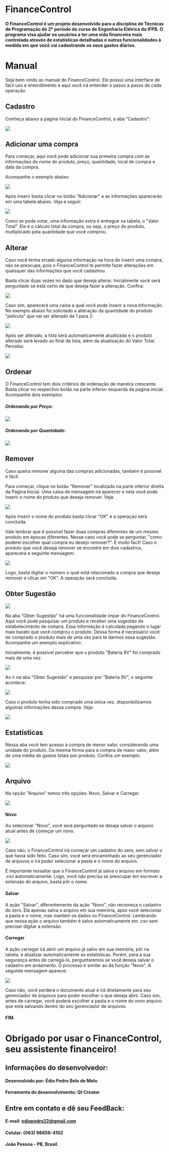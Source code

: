 # FinanceControl

#### O FinanceControl é um projeto desenvolvido para a disciplina de Técnicas de Programação do 2º período do curso de Engenharia Elétrica do IFPB. O programa visa ajudar os usuários a ter uma vida financeira mais controlada através de estatísticas detalhadas e outras funcionalidades à medida em que você vai cadastrando os seus gastos diários.

# Manual

Seja bem vindo ao manual do FinanceControl. Ele possui uma interface de fácil uso e entendimento e aqui você irá entender o passo a passo de cada operação.  

## Cadastro

Conheça abaixo a página inicial do FinanceControl, a aba "Cadastro":

![](https://github.com/ediopedrocode/Projeto-FinanceControl/blob/master/Imagens%20do%20Manual/intro1.png)

## Adicionar uma compra 

Para começar, aqui você pode adicionar sua primeira compra com as informações de nome do produto, preço, quantidade, local de compra e data da compra.

Acompanhe o exemplo abaixo:

![](https://github.com/ediopedrocode/Projeto-FinanceControl/blob/master/Imagens%20do%20Manual/INSERIR.png)

Após inserir basta clicar no botão "Adicionar" e as informações aparecerão em uma tabela abaixo. Veja a seguir:

![](https://github.com/ediopedrocode/Projeto-FinanceControl/blob/master/Imagens%20do%20Manual/ADICIONAR.png)

Como se pode notar, uma informação extra é entregue na tabela, o "Valor Total". Ele é o cálculo total da compra, ou seja, o preço do produto, multiplicado pela quantidade que você comprou.

## Alterar

Caso você tenha errado alguma informação na hora de inserir uma compra, não se preocupe, pois o FinanceControl te permite fazer alterações em quaisquer das informações que você cadastrou.

Basta clicar duas vezes no dado que deseja alterar. Inicialmente você será perguntado se está certo de que deseja fazer a alteração. Confira:

![](https://github.com/ediopedrocode/Projeto-FinanceControl/blob/master/Imagens%20do%20Manual/alterar6.png)

Caso sim, aparecerá uma caixa a qual você pode inserir a nova informação. No exemplo abaixo foi solicitado a alteração da quantidade do produto "pelicula" que vai ser alterado de 1 para 2:

![](https://github.com/ediopedrocode/Projeto-FinanceControl/blob/master/Imagens%20do%20Manual/alterar8.png)

Após ser alterado, a lista será automaticamente atualizada e o produto alterado será levado ao final da lista, além da atualização do Valor Total. Perceba:

![](https://github.com/ediopedrocode/Projeto-FinanceControl/blob/master/Imagens%20do%20Manual/alterado9.png)

## Ordenar 

O FinanceControl tem dois critérios de ordenação de maneira crescente. Basta clicar no respectivo botão na parte inferior esquerda da pagina inicial. Acompanhe dois exemplos:

##### Ordenando por Preço:

![](https://github.com/ediopedrocode/Projeto-FinanceControl/blob/master/Imagens%20do%20Manual/ordPreco10.png)

##### Ordenando por Quantidade:

![](https://github.com/ediopedrocode/Projeto-FinanceControl/blob/master/Imagens%20do%20Manual/ordQtd11.png)

## Remover

Caso queira remover alguma das compras adicionadas, também é possível e fácil. 

Para começar, clique no botão "Remover" localizado na parte inferior direita da Página Inicial.
Uma caixa de mensagem irá aparecer e nela você pode inserir o nome do produto que deseja remover. Veja:

![](https://github.com/ediopedrocode/Projeto-FinanceControl/blob/master/Imagens%20do%20Manual/remover12.png)

Após inserir o nome do produto basta clicar "OK" e a operação será concluída.

Vale lembrar que é possível fazer duas compras diferentes de um mesmo produto em épocas diferentes. Nesse caso você pode se perguntar, "como poderei escolher qual compra eu desejo remover?". É muito fácil!
Caso o produto que você deseja remover se encontre em dois cadastros, aparecerá a seguinte mensagem:

![](https://github.com/ediopedrocode/Projeto-FinanceControl/blob/master/Imagens%20do%20Manual/remo2.png)

Logo, basta digitar o número o qual está relacionado a compra que deseja remover e clicar em "OK". A operação será concluída.

## Obter Sugestão

![](https://github.com/ediopedrocode/Projeto-FinanceControl/blob/master/Imagens%20do%20Manual/sugestao14.png)

Na aba "Obter Sugestão" há uma funcionalidade ímpar do FinanceControl. Aqui você pode pesquisar um produto e receber uma sugestão do estabelecimento de compra. Essa informação é calculada pegando o lugar mais barato que você comprou o produto.
Dessa forma é necessário você ter comprado o produto mais de uma vez para te darmos essa sugestão. Acompanhe um exemplo explicativo:

Inicialmente, é possível perceber que o produto "Bateria 9V" foi comprado mais de uma vez:

![](https://github.com/ediopedrocode/Projeto-FinanceControl/blob/master/Imagens%20do%20Manual/sugestao15.png)

Ao ir na aba "Obter Sugestão" e pesquisar por "Bateria 9V", o seguinte acontece:

![](https://github.com/ediopedrocode/Projeto-FinanceControl/blob/master/Imagens%20do%20Manual/sugestao17.png)

Caso o produto tenha sido comprado uma única vez, disponibilizamos algumas informações dessa compra. Veja:

![](https://github.com/ediopedrocode/Projeto-FinanceControl/blob/master/Imagens%20do%20Manual/sugestao18.png)

## Estatísticas

Nessa aba você tem acesso à compra de menor valor, considerando uma unidade do produto. Da mesma forma para a compra de maior valor, além de uma média de gastos totais por produto. Confira um exemplo:

![](https://github.com/ediopedrocode/Projeto-FinanceControl/blob/master/Imagens%20do%20Manual/stats19.png)

## Arquivo

Na opção "Arquivo" temos três opções: Novo, Salvar e Carregar.

![](https://github.com/ediopedrocode/Projeto-FinanceControl/blob/master/Imagens%20do%20Manual/arq20.png)

#### Novo

Ao selecionar "Novo", você será perguntado se deseja salvar o arquivo atual antes de começar um novo. 

![](https://github.com/ediopedrocode/Projeto-FinanceControl/blob/master/Imagens%20do%20Manual/novo1.png)

Caso não, o FinanceControl irá começar um cadastro do zero, sem salvar o que havia sido feito. Caso sim, você será encaminhado ao seu gerenciador de arquivos e irá poder selecionar a pasta e o nome do arquivo. 

É importante ressaltar que o FinanceControl já salva o arquivo em formato .csv automaticamente. Logo, você não precisa se preocupar em escrever a extensão do arquivo, basta pôr o nome.

#### Salvar

A ação "Salvar", diferentemente da ação "Novo", não recomeça o cadastro do zero. Ela apenas salva o arquivo em sua memória, após você selecionar a pasta e o nome, mas mantém os dados no FinanceControl. Lembrando que nessa ação o arquivo também é salvo automaticamente em .csv sem precisar digitar a extensão.

#### Carregar

A ação carregar irá abrir um arquivo já salvo em sua memória, pôr na tabela, e atualizar automaticamente as estatísticas.
Porém, para a sua segurança antes de carregá-lo, perguntaremos se você deseja salvar o cadastro em andamento. O processo é similar ao da função "Novo". A seguinte mensagem aparece: 

![](https://github.com/ediopedrocode/Projeto-FinanceControl/blob/master/Imagens%20do%20Manual/carrega20.png)

Caso não, você perderá o documento atual e irá diretamente para seu gerenciador de arquivos para poder escolher o que deseja abrir. Caso sim, antes de carregar, você poderá escolher a pasta e o nome do novo arquivo que está salvando dentro do seu gerenciador de arquivos. 

#### FIM.

# Obrigado por usar o FinanceControl, seu assistente financeiro!


## Informações do desenvolvedor:

#### Desenvolvido por: Édio Pedro Belo de Melo

#### Ferramenta de desenvolvimento: Qt Creator

## Entre em contato e dê seu FeedBack:

#### E-mail: ediopedro22@gmail.com

#### Celular: (083) 98856-4102

#### João Pessoa - PB, Brasil.



